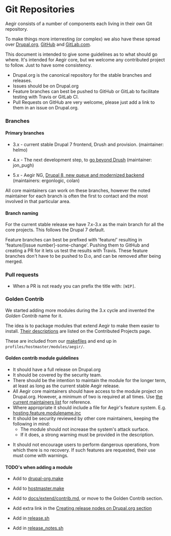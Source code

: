 Git Repositories
================

Aegir consists of a number of components each living in their own Git repository.

To make things more interresting (or complex) we also have these spread over [Drupal.org](https://www.drupal.org/project/hostmaster), [GitHub](https://github.com/aegir-project) and [GitLab.com](https://gitlab.com/aegir).

This document is intended to give some guidelines as to what should go where. It's intended for Aegir core, but we welcome any contributed project to follow. Just to have some consistency.


- Drupal.org is the canonical repository for the stable branches and releases.
- Issues should be on Drupal.org
- Feature branches can best be pushed to GitHub or GitLab to facilitate testing with Travis or GitLab CI.
- Pull Requests on GitHub are very welcome, please just add a link to them in an issue on Drupal.org.


### Branches

#### Primary branches


* 3.x - current stable Drupal 7 frontend, Drush and provision. (maintainer: helmo)

* 4.x - The next development step, to [go beyond Drush](https://www.drupal.org/node/2912579) (maintainer: jon_pugh)

* 5.x - Aegir NG, [Drupal 8, new queue and modernized backend](https://www.drupal.org/node/2714641) (maintainers: ergonlogic, colan)


All core maintainers can work on these branches, however the noted maintainer for each branch is often the first to contact and the most involved in that particular area.


#### Branch naming


For the current stable release we have 7.x-3.x as the main branch for all the core projects. This follows the Drupal 7 default.

Feature branches can best be prefixed with 'feature/' resulting in 'feature/[issue number]-some-change'. Pushing them to GitHub and creating a PR for it lets us test the results with Travis.
These feature branches don't have to be pushed to D.o, and can be removed after being merged.


### Pull requests

- When a PR is not ready you can prefix the title with: `[WIP]`.

### Golden Contrib

We started adding more modules during the 3.x cycle and invented the *Golden Contrib* name for it.

The idea is to package modules that extend Aegir to make them easier to install.  [Their descriptions](/extend/contrib/#golden-contrib) are listed on the Contributed Projects page.

These are included from our [makefiles](http://cgit.drupalcode.org/hostmaster/tree/drupal-org.make) and end up in `profiles/hostmaster/modules/aegir/`.

#### Golden contrib module guidelines

- It should have a full release on Drupal.org
- It should be covered by the security team.
- There should be the intention to maintain the module for the longer term, at least as long as the current stable Aegir release.
- All Aegir core maintainers should have access to the module project on Drupal.org.  However, a minimum of two is required at all times. Use [the current maintainers list](/community/core-team/#current-members) for reference.
- Where appropriate it should include a file for Aegir's feature system. E.g. [hosting.feature.modulename.inc](http://cgit.drupalcode.org/hosting/tree/example/site_data/hosting.feature.site_data.inc)
- It should be security reviewed by other core maintainers, keeping the following in mind:
    * The module should not increase the system's attack surface.
    * If it does, a strong warning must be provided in the description.
* It should not encourage users to perform dangerous operations, from which there is no recovery.  If such features are requested, their use must come with warnings.

#### TODO's when adding a module

- Add to [drupal-org.make](https://git.drupalcode.org/project/hostmaster/blob/7.x-3.x/drupal-org.make)
- Add to [hostmaster.make](https://git.drupalcode.org/project/hostmaster/blob/7.x-3.x/hostmaster.make)

- Add to [docs/extend/contrib.md](https://gitlab.com/aegir/documentation/blob/3.x/docs/extend/contrib.md), or move to the Golden Contrib section.
- Add extra link in the [Creating release nodes on Drupal.org section](https://gitlab.com/aegir/documentation/blob/3.x/docs/community/release-process.md)
- Add in [release.sh](https://git.drupalcode.org/project/provision/blob/7.x-3.x/scripts/release.sh#L183)
- Add in [release_notes.sh](https://git.drupalcode.org/project/provision/blob/7.x-3.x/scripts/release_notes.sh#L9)

